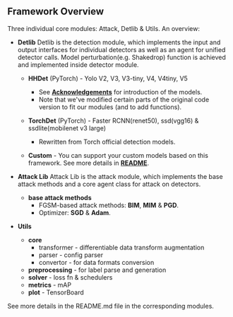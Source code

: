 ## Framework Overview

Three individual core modules: Attack, Detlib & Utils. An overview: 
* **Detlib**
Detlib is the detection module, which implements the input and output interfaces for individual detectors as well as an agent for unified detector calls.
Model perturbation(e.g. Shakedrop) function is achieved and implemented inside detector module.
  * **HHDet** (PyTorch) - Yolo V2, V3, V3-tiny, V4, V4tiny, V5
    * See [**Acknowledgements**](#Acknowledgements) for introduction of the models.
    * Note that we've modified certain parts of the original code version to fit our modules (and to add functions).
  * **TorchDet** (PyTorch) - Faster RCNN(renet50), ssd(vgg16) & ssdlite(mobilenet v3 large)
    * Rewritten from Torch official detection models.

  * **Custom** - You can support your custom models based on this framework. See more details in [**README**](https://github.com/VDIGPKU/T-SEA/blob/main/detlib/README.md).


* **Attack Lib**
Attack Lib is the attack module, which implements the base attack methods and a core agent class for attack on detectors.
  * **base attack methods**
      * FGSM-based attack methods: **BIM**, **MIM** & **PGD**.
      * Optimizer: **SGD** & **Adam**.

* **Utils**
  * **core**
    * transformer - differentiable data transform augmentation
    * parser - config parser
    * convertor - for data formats conversion
  * **preprocessing** - for label parse and generation
  * **solver** - loss fn & schedulers
  * **metrics** - mAP 
  * **plot** - TensorBoard

See more details in the README.md file in the corresponding modules.
